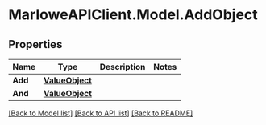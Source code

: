 # MarloweAPIClient.Model.AddObject

## Properties

Name | Type | Description | Notes
------------ | ------------- | ------------- | -------------
**Add** | [**ValueObject**](ValueObject.md) |  | 
**And** | [**ValueObject**](ValueObject.md) |  | 

[[Back to Model list]](../README.md#documentation-for-models) [[Back to API list]](../README.md#documentation-for-api-endpoints) [[Back to README]](../README.md)

